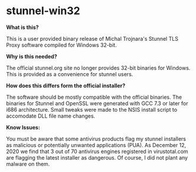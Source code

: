 # stunnel-win32

<b>What is this?</b>

This is a user provided binary release of Michal Trojnara's Stunnel TLS Proxy software compiled for Windows 32-bit.

<b>Why is this needed?</b>

The official stunnel.org site no longer provides 32-bit binaries for Windows. This is provided as a convenience for stunnel users.
 
 <b>How does this differs form the official installer?</b>
 
 The software should be mostly compatible with the official binaries. The binaries for Stunnel and OpenSSL were generated with GCC 7.3 or later for i686 architecture. Small tweaks were made to the NSIS install script to accomodate DLL file name changes.

<b>Know Issues:</b>

 You must be aware that some antivirus products flag my stunnel installers as malicious or potentially unwanted applications (PUA). As December 12, 2020 we find that 3 out of 70 antivirus engines registered in virustotal.com are flagging the latest installer as dangerous. Of course, I did not plant any malware on them. 
